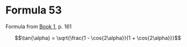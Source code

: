 # Formula 53

Formula from [Book 1](../../Buch1.md), p. 161

```math
\tan{\alpha} = \sqrt{\frac{1 - \cos{2\alpha}}{1 + \cos{2\alpha}}}
```
